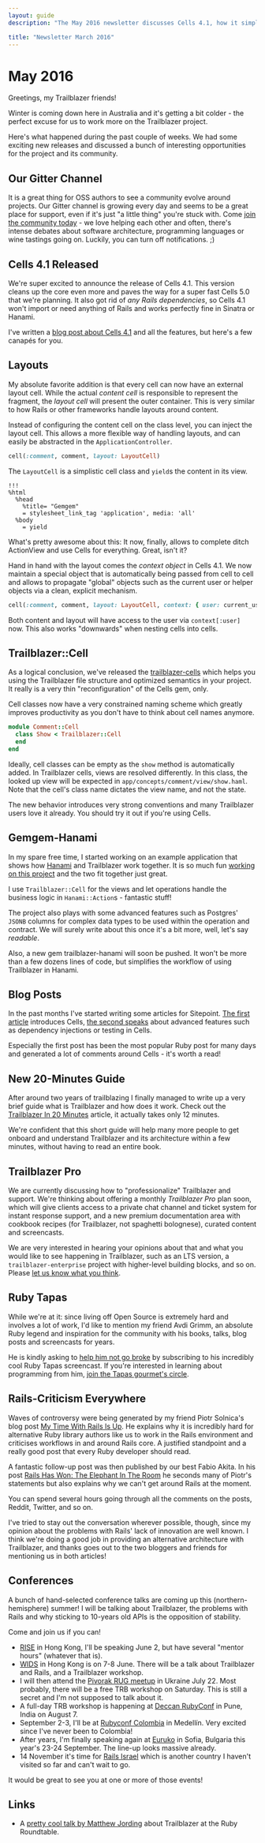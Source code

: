 ```yaml
---
layout: guide
description: "The May 2016 newsletter discusses Cells 4.1, how it simplifies layouts and makes ActionView redundant, TRB and Hanami's increasing gravity and what's been happening in the Ruby community this month."

title: "Newsletter March 2016"
---
```


# May 2016

Greetings, my Trailblazer friends!

Winter is coming down here in Australia and it's getting a bit colder - the perfect excuse for us to work more on the Trailblazer project.

Here's what happened during the past couple of weeks. We had some exciting new releases and discussed a bunch of interesting opportunities for the project and its community.

## Our Gitter Channel

It is a great thing for OSS authors to see a community evolve around projects. Our Gitter channel is growing every day and seems to be a great place for support, even if it's just "a little thing" you're stuck with. Come [join the community today](https://gitter.im/trailblazer/chat) - we love helping each other and often, there's intense debates about software architecture, programming languages or wine tastings going on. Luckily, you can turn off notifications. ;)

## Cells 4.1 Released

We're super excited to announce the release of Cells 4.1. This version cleans up the core even more and paves the way for a super fast Cells 5.0 that we're planning. It also got rid of *any Rails dependencies*, so Cells 4.1 won't import or need anything of Rails and works perfectly fine in Sinatra or Hanami.

I've written a [blog post about Cells 4.1](http://nicksda.apotomo.de/2016/05/cells-4-1-block-support-better-collections-external-layouts/) and all the features, but here's a few canapés for you.

## Layouts

My absolute favorite addition is that every cell can now have an external layout cell. While the actual *content cell* is responsible to represent the fragment, the *layout cell* will present the outer container. This is very similar to how Rails or other frameworks handle layouts around content.

Instead of configuring the content cell on the class level, you can inject the layout cell. This allows a more flexible way of handling layouts, and can easily be abstracted in the `ApplicationController`.

```ruby
cell(:comment, comment, layout: LayoutCell)
```

The `LayoutCell` is a simplistic cell class and `yield`s the content in its view.

    !!!
    %html
      %head
        %title= "Gemgem"
        = stylesheet_link_tag 'application', media: 'all'
      %body
        = yield

What's pretty awesome about this: It now, finally, allows to complete ditch ActionView and use Cells for everything. Great, isn't it?

Hand in hand with the layout comes the *context object* in Cells 4.1. We now maintain a special object that is automatically being passed from cell to cell and allows to propagate "global" objects such as the current user or helper objects via a clean, explicit mechanism.

```ruby
cell(:comment, comment, layout: LayoutCell, context: { user: current_user })
```

Both content and layout will have access to the user via `context[:user]` now. This also works "downwards" when nesting cells into cells.

## Trailblazer::Cell

As a logical conclusion, we've released the [trailblazer-cells](https://github.com/trailblazer/trailblazer-cells) which helps you using the Trailblazer file structure and optimized semantics in your project. It really is a very thin "reconfiguration" of the Cells gem, only.

Cell classes now have a very constrained naming scheme which greatly improves productivity as you don't have to think about cell names anymore.

```ruby
module Comment::Cell
  class Show < Trailblazer::Cell
  end
end
```

Ideally, cell classes can be empty as the `show` method is automatically added. In Trailblazer cells, views are resolved differently. In this class, the looked up view will be expected in `app/concepts/comment/view/show.haml`. Note that the cell's class name dictates the view name, and not the state.

The new behavior introduces very strong conventions and many Trailblazer users love it already. You should try it out if you're using Cells.

## Gemgem-Hanami

In my spare free time, I started working on an example application that shows how [Hanami](http://hanamirb.org) and Trailblazer work together. It is so much fun [working on this project](https://github.com/apotonick/gemgem-hanami) and the two fit together just great.

I use `Trailblazer::Cell` for the views and let operations handle the business logic in `Hanami::Action`s - fantastic stuff!

The project also plays with some advanced features such as Postgres' `JSONB` columns for complex data types to be used within the operation and contract. We will surely write about this once it's a bit more, well, let's say *readable*.

Also, a new gem trailblazer-hanami will soon be pushed. It won't be more than a few dozens lines of code, but simplifies the workflow of using Trailblazer in Hanami.

## Blog Posts

In the past months I've started writing some articles for Sitepoint. [The first article](http://www.sitepoint.com/introduction-to-cells-a-better-view-layer-for-rails/) introduces Cells, [the second speaks](https://www.sitepoint.com/cells-a-deeper-look-into-dependency-injection-and-testing/) about advanced features such as dependency injections or testing in Cells.

Especially the first post has been the most popular Ruby post for many days and generated a lot of comments around Cells - it's worth a read!

## New 20-Minutes Guide

After around two years of trailblazing I finally managed to write up a very brief guide what is Trailblazer and how does it work. Check out the [Trailblazer In 20 Minutes](/guides/trailblazer-in-20-minutes.html) article, it actually takes only 12 minutes.

We're confident that this short guide will help many more people to get onboard and understand Trailblazer and its architecture within a few minutes, without having to read an entire book.

## Trailblazer Pro

We are currently discussing how to "professionalize" Trailblazer and support. We're thinking about offering a monthly *Trailblazer Pro* plan soon, which will give clients access to a private chat channel and ticket system for instant response support, and a new premium documentation area with cookbook recipes (for Trailblazer, not spaghetti bolognese), curated content and screencasts.

We are very interested in hearing your opinions about that and what you would like to see happening in Trailblazer, such as an LTS version, a `trailblazer-enterprise` project with higher-level building blocks, and so on. Please [let us know what you think](https://gitter.im/trailblazer/chat).

## Ruby Tapas

While we're at it: since living off Open Source is extremely hard and involves a lot of work, I'd like to mention my friend Avdi Grimm, an absolute Ruby legend and inspiration for the community with his books, talks, blog posts and screencasts for years.

He is kindly asking to [help him not go broke](https://twitter.com/avdi/status/734743580934344704) by subscribing to his incredibly cool Ruby Tapas screencast. If you're interested in learning about programming from him, [join the Tapas gourmet's circle](http://www.rubytapas.com/).

## Rails-Criticism Everywhere

Waves of controversy were being generated by my friend Piotr Solnica's blog post [My Time With Rails Is Up](http://solnic.eu/2016/05/22/my-time-with-rails-is-up.html). He explains why it is incredibly hard for alternative Ruby library authors like us to work in the Rails environment and criticises workflows in and around Rails core. A justified standpoint and a really good post that every Ruby developer should read.

A fantastic follow-up post was then published by our best Fabio Akita. In his post [Rails Has Won: The Elephant In The Room](http://www.akitaonrails.com/2016/05/23/rails-has-won-the-elephant-in-the-room) he seconds many of Piotr's statements but also explains why we can't get around Rails at the moment.

You can spend several hours going through all the comments on the posts, Reddit, Twitter, and so on.

I've tried to stay out the conversation wherever possible, though, since my opinion about the problems with Rails' lack of innovation are well known. I think we're doing a good job in providing an alternative architecture with Trailblazer, and thanks goes out to the two bloggers and friends for mentioning us in both articles!


## Conferences

A bunch of hand-selected conference talks are coming up this (northern-hemisphere) summer! I will be talking about Trailblazer, the problems with Rails and why sticking to 10-years old APIs is the opposition of stability.

Come and join us if you can!

* [RISE](http://riseconf.com) in Hong Kong, I'll be speaking June 2, but have several "mentor hours" (whatever that is).
* [WIDS](http://isoc.hk/wids2016/) in Hong Kong is on 7-8 June. There will be a talk about Trailblazer and Rails, and a Trailblazer workshop.
* I will then attend the [Pivorak RUG meetup](http://www.meetup.com/ruby-lviv/) in Ukraine July 22. Most probably, there will be a free TRB workshop on Saturday. This is still a secret and I'm not supposed to talk about it.
* A full-day TRB workshop is happening at [Deccan RubyConf](http://www.deccanrubyconf.org/) in Pune, India on August 7.
* September 2-3, I'll be at [Rubyconf Colombia](http://www.rubyconf.co/) in Medellín. Very excited since I've never been to Colombia!
* After years, I'm finally speaking again at [Euruko](http://euruko2016.org/) in Sofia, Bulgaria this year's 23-24 September. The line-up looks massive already.
* 14 November it's time for [Rails Israel](https://railsisrael2016.events.co.il/home) which is another country I haven't visited so far and can't wait to go.

It would be great to see you at one or more of those events!

## Links

* A [pretty cool talk by Matthew Jording](http://rubythursday.com/talks/ruby-roundtable-trailblazer
) about Trailblazer at the Ruby Roundtable.

